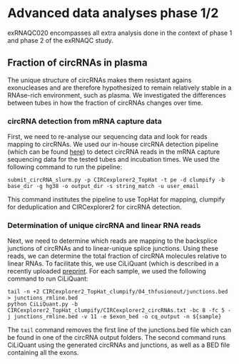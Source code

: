 
# Advanced data analyses phase 1/2
exRNAQC020 encompasses all extra analysis done in the context of phase 1 and phase 2 of the exRNAQC study. 

## Fraction of circRNAs in plasma
The unique structure of circRNAs makes them resistant agains exonucleases and are therefore hypothesized to remain relatively stable in a RNAse-rich environment, such as plasma. We investigated the differences between tubes in how the fraction of circRNAs changes over time. 

### circRNA detection from mRNA capture data
First, we need to re-analyse our sequencing data and look for reads mapping to circRNAs. We used our in-house circRNA detection pipeline (which can be found [here](https://github.ugent.be/vandesompelelab/circRNA)) to detect circRNA reads in the mRNA capture sequencing data for the tested tubes and incubation times. We used the following command to run the pipeline:

```
submit_circRNA_slurm.py -p CIRCexplorer2_TopHat -t pe -d clumpify -b base_dir -g hg38 -o output_dir -s string_match -u user_email
```

This command institutes the pipeline to use TopHat for mapping, clumpify for deduplication and CIRCexplorer2 for circRNA detection. 

### Determination of unique circRNA and linear RNA reads
Next, we need to determine which reads are mapping to the backsplice junctions of circRNAs and to linear-unique splice junctions. Using these reads, we can determine the total fraction of circRNA molecules relative to linear RNAs. To facilitate this, we use CiLiQuant (which is described in a recently uploaded [preprint](https://github.com/OncoRNALab/CiLiQuant). For each sample, we used the following command to run CiLiQuant: 

```
tail -n +2 CIRCexplorer2_TopHat_clumpify/04_thfusionout/junctions.bed > junctions_rmline.bed
python CiLiQuant.py -b CIRCexplorer2_TopHat_clumpify/CIRCexplorer2_circRNAs.txt -bc 8 -fc 5 -j junctions_rmline.bed -v 11 -e $exon_bed -o cq_output -n ${sample}
```

The ```tail``` command removes the first line of the junctions.bed file which can be found in one of the circRNA output folders. The second command runs CiLiQuant using the generated circRNAs and junctions, as well as a BED file containing all the exons. 

